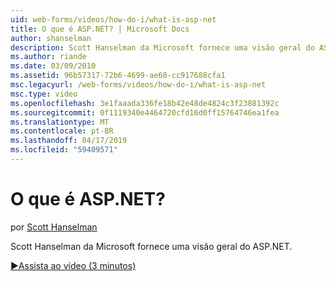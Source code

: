 ```yaml
---
uid: web-forms/videos/how-do-i/what-is-asp-net
title: O que é ASP.NET? | Microsoft Docs
author: shanselman
description: Scott Hanselman da Microsoft fornece uma visão geral do ASP.NET.
ms.author: riande
ms.date: 03/09/2010
ms.assetid: 96b57317-72b6-4699-ae60-cc917688cfa1
msc.legacyurl: /web-forms/videos/how-do-i/what-is-asp-net
msc.type: video
ms.openlocfilehash: 3e1faaada336fe18b42e48de4824c3f23881392c
ms.sourcegitcommit: 0f1119340e4464720cfd16d0ff15764746ea1fea
ms.translationtype: MT
ms.contentlocale: pt-BR
ms.lasthandoff: 04/17/2019
ms.locfileid: "59409571"
---
```

# <a name="what-is-aspnet"></a>O que é ASP.NET?

por [Scott Hanselman](https://github.com/shanselman)

Scott Hanselman da Microsoft fornece uma visão geral do ASP.NET.

[&#9654;Assista ao vídeo (3 minutos)](https://channel9.msdn.com/Blogs/ASP-NET-Site-Videos/what-is-asp-net)
